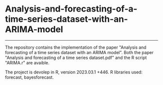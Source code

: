 # Analysis-and-forecasting-of-a-time-series-dataset-with-an-ARIMA-model
----
The repository contains the implementation of the paper "Analysis and forecasting of a time series dataset with an ARIMA model".
Both the paper "Analysis and forecasting of a time series dataset.pdf" and the R script "ARIMA.r" are avaible.

The project is devolep in R, version 2023.03.1 +446.
R libraries used: forecast, bayesforecast.
